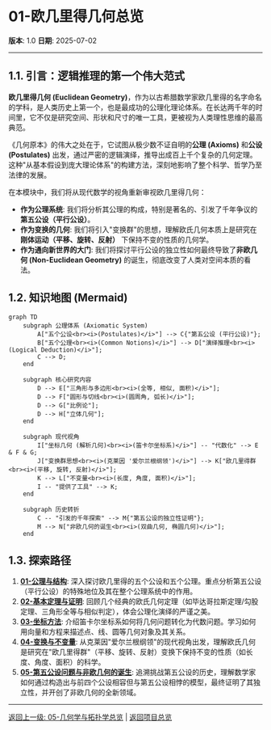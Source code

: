 # 01-欧几里得几何总览

**版本**: 1.0
**日期**: 2025-07-02

---

## 1.1. 引言：逻辑推理的第一个伟大范式

**欧几里得几何 (Euclidean Geometry)**，作为以古希腊数学家欧几里得的名字命名的学科，是人类历史上第一个，也是最成功的公理化理论体系。在长达两千年的时间里，它不仅是研究空间、形状和尺寸的唯一工具，更被视为人类理性思维的最高典范。

《几何原本》的伟大之处在于，它试图从极少数不证自明的**公理 (Axioms)** 和**公设 (Postulates)** 出发，通过严密的逻辑演绎，推导出成百上千个复杂的几何定理。这种"从基本假设到庞大理论体系"的构建方法，深刻地影响了整个科学、哲学乃至法律的发展。

在本模块中，我们将从现代数学的视角重新审视欧几里得几何：

- **作为公理系统**: 我们将分析其公理的构成，特别是著名的、引发了千年争议的**第五公设（平行公设）**。
- **作为变换的几何**: 我们将引入"变换群"的思想，理解欧氏几何本质上是研究在**刚体运动（平移、旋转、反射）** 下保持不变的性质的几何学。
- **作为通向新世界的大门**: 我们将探讨平行公设的独立性如何最终导致了**非欧几何 (Non-Euclidean Geometry)** 的诞生，彻底改变了人类对空间本质的看法。

## 1.2. 知识地图 (Mermaid)

```mermaid
graph TD
    subgraph 公理体系 (Axiomatic System)
        A["五个公设<br><i>(Postulates)</i>"] --> C{"第五公设 (平行公设)"};
        B["五个公理<br><i>(Common Notions)</i>"] --> D["演绎推理<br><i>(Logical Deduction)</i>"];
        C --> D;
    end

    subgraph 核心研究内容
        D --> E["三角形与多边形<br><i>(全等, 相似, 面积)</i>"];
        D --> F["圆形与切线<br><i>(圆周角, 弧长)</i>"];
        D --> G["比例论"];
        D --> H["立体几何"];
    end

    subgraph 现代视角
        I["坐标几何 (解析几何)<br><i>(笛卡尔坐标系)</i>"] -- "代数化" --> E & F & G;
        J["变换群思想<br><i>(克莱因 '爱尔兰根纲领')</i>"] --> K["欧几里得群<br><i>(平移, 旋转, 反射)</i>"];
        K --> L["不变量<br><i>(长度, 角度, 面积)</i>"];
        I -- "提供了工具" --> K;
    end
    
    subgraph 历史转折
        C -- "引发的千年探索" --> M{"第五公设的独立性证明"};
        M --> N["非欧几何的诞生<br><i>(双曲几何, 椭圆几何)</i>"];
    end

```

## 1.3. 探索路径

1. **[01-公理与结构](./01-公理与结构.md)**: 深入探讨欧几里得的五个公设和五个公理。重点分析第五公设（平行公设）的特殊地位及其在整个公理系统中的作用。
2. **[02-基本定理与证明](./02-基本定理与证明.md)**: 回顾几个经典的欧氏几何定理（如毕达哥拉斯定理/勾股定理、三角形全等与相似判定），体会公理化演绎的严谨之美。
3. **[03-坐标方法](./03-坐标方法.md)**: 介绍笛卡尔坐标系如何将几何问题转化为代数问题。学习如何用向量和方程来描述点、线、圆等几何对象及其关系。
4. **[04-变换与不变量](./04-变换与不变量.md)**: 从克莱因"爱尔兰根纲领"的现代视角出发，理解欧氏几何是研究在"欧几里得群"（平移、旋转、反射）变换下保持不变的性质（如长度、角度、面积）的科学。
5. **[05-第五公设问题与非欧几何的诞生](./05-第五公设问题与非欧几何的诞生.md)**: 追溯挑战第五公设的历史，理解数学家如何通过构造出与前四个公设相容但与第五公设相悖的模型，最终证明了其独立性，并开创了非欧几何的全新领域。

---
[返回上一级: 05-几何学与拓扑学总览](../00-05-几何与拓扑总览.md) | [返回项目总览](../../09-项目总览/00-项目总览.md)
